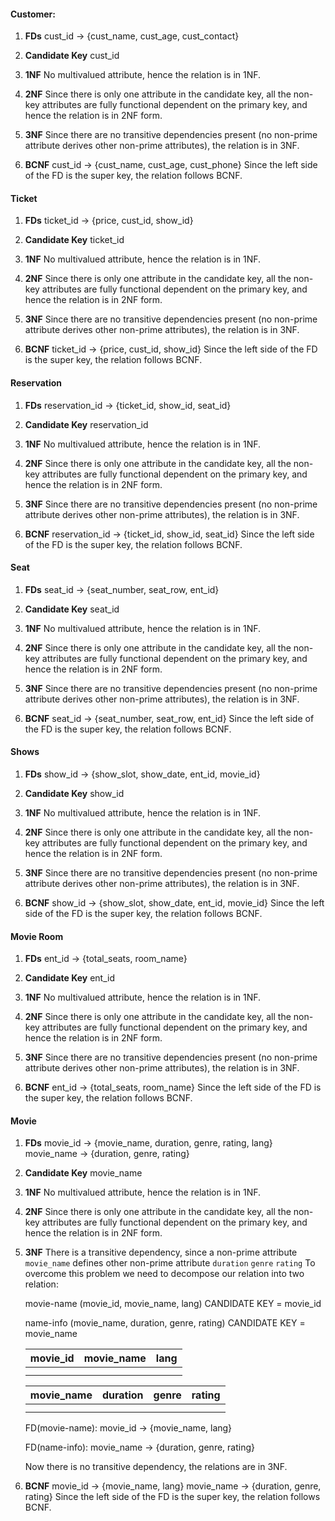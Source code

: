 #### Customer:

1. **FDs**
   cust_id &#8594; {cust_name, cust_age, cust_contact}

2. **Candidate Key**
   cust_id

3. **1NF**
   No multivalued attribute, hence the relation is in 1NF.

4. **2NF**
   Since there is only one attribute in the candidate key, all the non-key attributes are fully functional dependent on the primary key, and hence the relation is in 2NF form.

5. **3NF**
   Since there are no transitive dependencies present (no non-prime attribute derives other non-prime attributes), the relation is in 3NF.

6. **BCNF**
   cust_id &#8594; {cust_name, cust_age, cust_phone}
   Since the left side of the FD is the super key, the relation follows BCNF.

#### Ticket

1. **FDs**
   ticket_id &#8594; {price, cust_id, show_id}

2. **Candidate Key**
   ticket_id

3. **1NF**
   No multivalued attribute, hence the relation is in 1NF.

4. **2NF**
   Since there is only one attribute in the candidate key, all the non-key attributes are fully functional dependent on the primary key, and hence the relation is in 2NF form.

5. **3NF**
   Since there are no transitive dependencies present (no non-prime attribute derives other non-prime attributes), the relation is in 3NF.

6. **BCNF**
   ticket_id &#8594; {price, cust_id, show_id}
   Since the left side of the FD is the super key, the relation follows BCNF.

#### Reservation

1. **FDs**
   reservation_id &#8594; {ticket_id, show_id, seat_id}

2. **Candidate Key**
   reservation_id

3. **1NF**
   No multivalued attribute, hence the relation is in 1NF.

4. **2NF**
   Since there is only one attribute in the candidate key, all the non-key attributes are fully functional dependent on the primary key, and hence the relation is in 2NF form.

5. **3NF**
   Since there are no transitive dependencies present (no non-prime attribute derives other non-prime attributes), the relation is in 3NF.

6. **BCNF**
   reservation_id &#8594; {ticket_id, show_id, seat_id}
   Since the left side of the FD is the super key, the relation follows BCNF.

#### Seat

1. **FDs**
   seat_id &#8594; {seat_number, seat_row, ent_id}

2. **Candidate Key**
   seat_id

3. **1NF**
   No multivalued attribute, hence the relation is in 1NF.

4. **2NF**
   Since there is only one attribute in the candidate key, all the non-key attributes are fully functional dependent on the primary key, and hence the relation is in 2NF form.

5. **3NF**
   Since there are no transitive dependencies present (no non-prime attribute derives other non-prime attributes), the relation is in 3NF.

6. **BCNF**
   seat_id &#8594; {seat_number, seat_row, ent_id}
   Since the left side of the FD is the super key, the relation follows BCNF.

#### Shows

1. **FDs**
   show_id &#8594; {show_slot, show_date, ent_id, movie_id}

2. **Candidate Key**
   show_id

3. **1NF**
   No multivalued attribute, hence the relation is in 1NF.

4. **2NF**
   Since there is only one attribute in the candidate key, all the non-key attributes are fully functional dependent on the primary key, and hence the relation is in 2NF form.

5. **3NF**
   Since there are no transitive dependencies present (no non-prime attribute derives other non-prime attributes), the relation is in 3NF.

6. **BCNF**
   show_id &#8594; {show_slot, show_date, ent_id, movie_id}
   Since the left side of the FD is the super key, the relation follows BCNF.

#### Movie Room

1. **FDs**
   ent_id &#8594; {total_seats, room_name}

2. **Candidate Key**
   ent_id

3. **1NF**
   No multivalued attribute, hence the relation is in 1NF.

4. **2NF**
   Since there is only one attribute in the candidate key, all the non-key attributes are fully functional dependent on the primary key, and hence the relation is in 2NF form.

5. **3NF**
   Since there are no transitive dependencies present (no non-prime attribute derives other non-prime attributes), the relation is in 3NF.

6. **BCNF**
   ent_id &#8594; {total_seats, room_name}
   Since the left side of the FD is the super key, the relation follows BCNF.

#### Movie

1. **FDs**
   movie_id &#8594; {movie_name, duration, genre, rating, lang}
   movie_name &#8594; {duration, genre, rating}

2. **Candidate Key**
   movie_name

3. **1NF**
   No multivalued attribute, hence the relation is in 1NF.

4. **2NF**
   Since there is only one attribute in the candidate key, all the non-key attributes are fully functional dependent on the primary key, and hence the relation is in 2NF form.

5. **3NF**
   There is a transitive dependency, since a non-prime attribute `movie_name` defines other non-prime attribute `duration` `genre` `rating`
   To overcome this problem we need to decompose our relation into two relation:

   movie-name (movie_id, movie_name, lang)
   CANDIDATE KEY = movie_id

   name-info (movie_name, duration, genre, rating)
   CANDIDATE KEY = movie_name

   | movie_id | movie_name | lang |
   | -------- | ---------- | ---- |
   |          |            |      |
   |          |            |      |

   | movie_name | duration | genre | rating |
   | ---------- | -------- | ----- | ------ |
   |            |          |       |        |
   |            |          |       |        |

   FD(movie-name):
   movie_id &#8594; {movie_name, lang}

   FD(name-info):
   movie_name &#8594; {duration, genre, rating}

   Now there is no transitive dependency, the relations are in 3NF.

6. **BCNF**
   movie_id &#8594; {movie_name, lang}
   movie_name &#8594; {duration, genre, rating}
   Since the left side of the FD is the super key, the relation follows BCNF.
